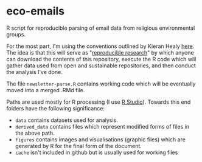 # eco-emails
R script for reproducible parsing of email data from religious environmental groups. 

For the most part, I'm using the conventions outlined by Kieran Healy [here](http://adv-r.had.co.nz/Style.html). The idea is that this will serve as "[reproducible research](http://kbroman.org/steps2rr/)" by which anyone can download the contents of this repository, execute the R code which will gather data used from open and sustainable repositories, and then conduct the analysis I've done. 

The file `newsletter-parse.R` contains working code which will be eventually moved into a merged .RMd file.

Paths are used mostly for R processing (I use [R Studio](http://rstudio.com)). Towards this end folders have the following significance:

- `data` contains datasets used for analysis.
- `derived_data` contains files which represent modified forms of files in the above path.
- `figures` contains images and visualisations (graphic files) which are generated by R for the final form of the document.
- `cache` isn't included in github but is usually used for working files
